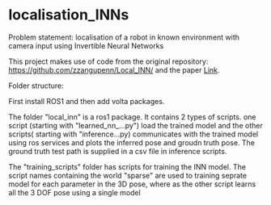 # localisation_INNs
Problem statement: localisation of a robot in known environment with camera input using Invertible Neural Networks 

This project makes use of code from the original repository: https://github.com/zzangupenn/Local_INN/ and the paper [Link](https://arxiv.org/abs/2209.11925).

Folder structure:

First install ROS1 and then add volta packages.

The folder "local_inn" is a ros1 package. It contains 2 types of scripts. one script (starting with "learned_nn_...py") load the trained model and the other scripts( starting with "inference...py) communicates with the trained model using ros services and plots the inferred pose and groudn truth pose. The ground truth test path is supplied in a csv file in inference scripts. 


The "training_scripts" folder has scripts for training the INN model. The script names containing the world "sparse" are used to training seprate model for each parameter in the 3D pose, where as the other script learns all the 3 DOF pose using a single model

